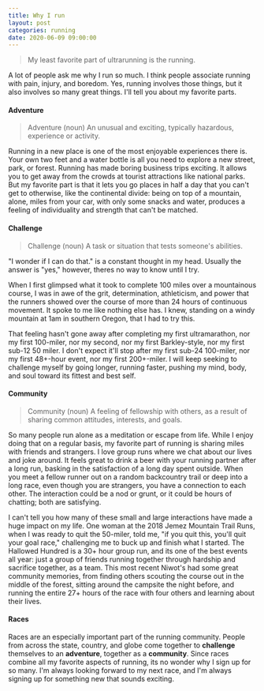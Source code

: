 ```yaml
---
title: Why I run
layout: post
categories: running
date: 2020-06-09 09:00:00
---
```


> My least favorite part of ultrarunning is the running.

A lot of people ask me why I run so much. I think people associate running with pain, injury, and boredom. Yes, running involves those things, but it also involves so many great things. I'll tell you about my favorite parts.

<!--break-->

#### Adventure

> Adventure (noun) An unusual and exciting, typically hazardous, experience or activity.

Running in a new place is one of the most enjoyable experiences there is. Your own two feet and a water bottle is all you need to explore a new street, park, or forest. Running has made boring business trips exciting. It allows you to get away from the crowds at tourist attractions like national parks. But my favorite part is that it lets you go places in half a day that you can't get to otherwise, like the continental divide: being on top of a mountain, alone, miles from your car, with only some snacks and water, produces a feeling of individuality and strength that can't be matched.

#### Challenge

> Challenge (noun) A task or situation that tests someone's abilities.

"I wonder if I can do that." is a constant thought in my head. Usually the answer is "yes," however, theres no way to know until I try.

When I first glimpsed what it took to complete 100 miles over a mountainous course, I was in awe of the grit, determination, athleticism, and power that the runners showed over the course of more than 24 hours of continuous movement. It spoke to me like nothing else has. I knew, standing on a windy mountain at 1am in southern Oregon, that I had to try this.

That feeling hasn't gone away after completing my first ultramarathon, nor my first 100-miler, nor my second, nor my first Barkley-style, nor my first sub-12 50 miler. I don't expect it'll stop after my first sub-24 100-miler, nor my first 48+-hour event, nor my first 200+-miler. I will keep seeking to challenge myself by going longer, running faster, pushing my mind, body, and soul toward its fittest and best self.

#### Community

> Community (noun) A feeling of fellowship with others, as a result of sharing common attitudes, interests, and goals.

So many people run alone as a meditation or escape from life. While I enjoy doing that on a regular basis, my favorite part of running is sharing miles with friends and strangers. I love group runs where we chat about our lives and joke around. It feels great to drink a beer with your running partner after a long run, basking in the satisfaction of a long day spent outside. When you meet a fellow runner out on a random backcountry trail or deep into a long race, even though you are strangers, you have a connection to each other. The interaction could be a nod or grunt, or it could be hours of chatting; both are satisfying.

I can't tell you how many of these small and large interactions have made a huge impact on my life. One woman at the 2018 Jemez Mountain Trail Runs, when I was ready to quit the 50-miler, told me, "if you quit this, you'll quit your goal race," challenging me to buck up and finish what I started. The Hallowed Hundred is a 30+ hour group run, and its one of the best events all year: just a group of friends running together through hardship and sacrifice together, as a team. This most recent Niwot's had some great community memories, from finding others scouting the course out in the middle of the forest, sitting around the campsite the night before, and running the entire 27+ hours of the race with four others and learning about their lives.

#### Races

Races are an especially important part of the running community. People from across the state, country, and globe come together to **challenge** themselves to an **adventure**, together as a **community**. Since races combine all my favorite aspects of running, its no wonder why I sign up for so many. I'm always looking forward to my next race, and I'm always signing up for something new that sounds exciting.
